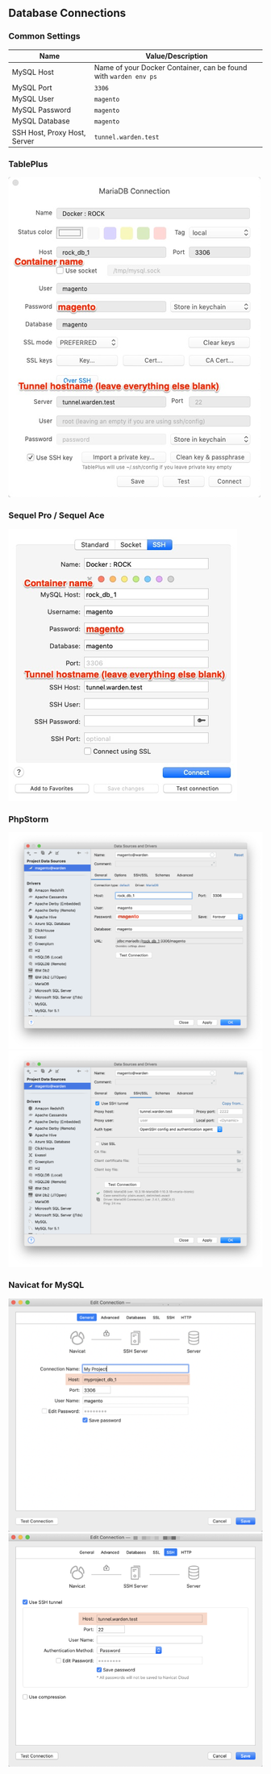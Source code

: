 ## Database Connections

### Common Settings

| Name                           | Value/Description                                                |
| ------------------------------ |----------------------------------------------------------------- |
| MySQL Host                     | Name of your Docker Container, can be found with `warden env ps` |
| MySQL Port                     | `3306`                                                           |
| MySQL User                     | `magento`                                                        |
| MySQL Password                 | `magento`                                                        |
| MySQL Database                 | `magento`                                                        |
| SSH Host, Proxy Host, Server   | `tunnel.warden.test`                                             |

### TablePlus
![TablePlus Connection Info](screenshots/tableplus-connection.png)

### Sequel Pro / Sequel Ace
![Sequel Pro Connection Info](screenshots/sequel-pro-connection.png)

### PhpStorm
![PHPStorm Connection Config](screenshots/66998481-a0062100-f0d4-11e9-8cc0-a5691fee59c5.png)
![PHPStorm Tunnel Config](screenshots/66998483-a09eb780-f0d4-11e9-9643-8fe63dd62aad.png)

### Navicat for MySQL
![Navicat Connection Config](screenshots/navicat-connection-config.png)
![Navicat Tunnel Config](screenshots/navicat-ssh-tunnel-config.png)
